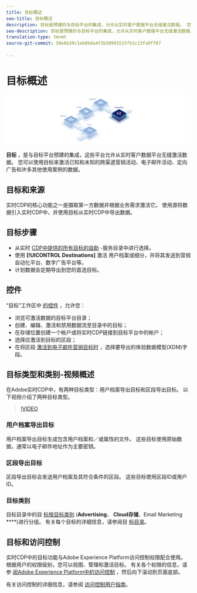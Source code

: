 ```yaml
---
title: 目标概述
seo-title: 目标概述
description: 目标是预建的与目标平台的集成，允许从实时客户数据平台无缝激活数据。 您可以使用Adobe实时客户数据平台中的目标来激活已知和未知的跨渠道营销活动、电子邮件活动、定向广告和许多其他用例数据。
seo-description: 目标是预建的与目标平台的集成，允许从实时客户数据平台无缝激活数据。 您可以使用Adobe实时客户数据平台中的目标来激活已知和未知的跨渠道营销活动、电子邮件活动、定向广告和许多其他用例数据。
translation-type: tm+mt
source-git-commit: 50e6b39c1eb0bda4f3b30991515fb1c13fa9ff87

---
```



# 目标概述

![目标概述横幅](/help/rtcdp/destinations/assets/destinations-overview-banner.png)

**目标** ，是与目标平台预建的集成，这些平台允许从实时客户数据平台无缝激活数据。 您可以使用目标来激活已知和未知的跨渠道营销活动、电子邮件活动、定向广告和许多其他使用案例的数据。

## 目标和来源

实时CDP的核心功能之一是摄取第一方数据并根据业务需求激活它。 使用源将数据引入实时CDP中，并使用目标从实时CDP中导出数据。

## 目标步骤

* 从实时 [CDP中提供的所有目标的自助](/help/rtcdp/destinations/destinations-catalog.md) -服务目录中进行选择。
* 使用 **[!UICONTROL Destinations]** 激活 [](/help/rtcdp/destinations/activate-destinations.md) 用户档案或细分，并将其发送到营销自动化平台、数字广告平台等。
* 计划数据会定期导出到您的首选目标。

## 控件

“目标”工作区中 [的控件](/help/rtcdp/destinations/destinations-workspace.md) ，允许您：

* 浏览可激活数据的目标平台目录；
* 创建、编辑、激活和禁用数据流至目录中的目标；
* 在存储位置创建一个帐户或将实时CDP链接到目标平台中的帐户；
* 选择应激活到目标的区段；
* 在将区段 [激活到电子邮件营销目标时](../../xdm/home.md) ，选择要导出的体验数据模型(XDM)字段。

## 目标类型和类别-视频概述

在Adobe实时CDP中，有两种目标类型：用户档案导出目标和区段导出目标。 以下视频介绍了两种目标类型。

>[!VIDEO](https://video.tv.adobe.com/v/29707?quality=12)

### 用户档案导出目标

用户档案导出目标生成包含用户档案和／或属性的文件。 这些目标使用原始数据，通常以电子邮件地址作为主要密钥。

### 区段导出目标

区段导出目标会发送用户档案及其符合条件的区段。 这些目标使用区段ID或用户ID。

### 目标类别

目标目录中的目 [标按目标类别](/help/rtcdp/destinations/destinations-catalog.md) (**Advertising**、 **Cloud存储**、Email Marketing ****)进行分组。 有关每个目标的详细信息，请参阅目 [标目录](/help/rtcdp/destinations/destinations-catalog.md)。

## 目标和访问控制

实时CDP中的目标功能与Adobe Experience Platform访问控制权限配合使用。 根据用户的权限级别，您可以视图、管理和激活目标。 有关各个权限的信息，请参 [阅Adobe Experience Platform中的访问控制](../../access-control/home.md) ，然后向下滚动到页面底部。

有关访问控制的详细信息，请参阅 [访问控制用户指南](../../access-control/ui/overview.md)。